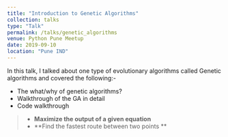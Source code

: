 ```yaml
---
title: "Introduction to Genetic Algorithms"
collection: talks
type: "Talk"
permalink: /talks/genetic_algorithms
venue: Python Pune Meetup
date: 2019-09-10
location: "Pune IND"
---
```


In this talk, I talked about one type of evolutionary algorithms called Genetic algorithms and covered the following:-

- The what/why of genetic algorithms?
- Walkthrough of the GA in detail
- Code walkthrough

> - **Maximize the output of a given equation**
> - **Find the fastest route between two points **

